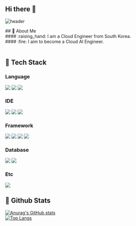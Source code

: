 ## Hi there 👋

  ![header](https://capsule-render.vercel.app/api?type=waving&color=gradient&height=300&section=header&text=Welcome%20to%20my%20Github)


<div>
  <!--Body-->
  ## 👀 About Me<br/>
  #### :raising_hand: I am a Cloud Engineer from South Korea.<br/>
  #### :fire: I aim to become a Cloud AI Engineer.<br/>
  <br/>
  
  ## 🧱 Tech Stack
  ### Language
  <!--Python-->
  <img src="https://img.shields.io/badge/Python-3776AB?style=flat-square&logo=Python&logoColor=white"/>
  <!--Dart-->
  <img src="https://img.shields.io/badge/dart-0175C2?style=flat-square&logo=dart&logoColor=white"/>
  <!--Java-->
  <img src="https://img.shields.io/badge/Java-1662BD?style=flat-square&logo=Java&logoColor=white"/>
  <br/>
  
  ### IDE
  <!--Android Studio-->
  <img src="https://img.shields.io/badge/androidstudio-3DDC84?style=flat-square&logo=androidstudio&logoColor=white"/>
  <!--VS Code-->
  <img src="https://img.shields.io/badge/VSCode-2BB6F6?style=flat-square&logo=VSCode&logoColor=white"/>
  <!--Eclipse-->
  <img src="https://img.shields.io/badge/eclipseide-2C2255?style=flat-square&logo=eclipseide&logoColor=white"/>
  <br/>

  ### Framework
  <!--Streamlit-->
  <img src="https://img.shields.io/badge/streamlit-FF4B4B?style=flat-square&logo=streamlit&logoColor=white"/>
  <!--FastAPI-->
  <img src="https://img.shields.io/badge/fastapi-009688?style=flat-square&logo=fastapi&logoColor=white"/>
  <!--Adnroid-->
  <img src="https://img.shields.io/badge/android-3DDC84?style=flat-square&logo=android&logoColor=white"/>
  <!--Flutter-->
  <img src="https://img.shields.io/badge/flutter-02569B?style=flat-square&logo=flutter&logoColor=white"/>
  <br/>

  ### Database
  <!--Mysql-->
  <img src="https://img.shields.io/badge/mysql-4479A1?style=flat-square&logo=mysql&logoColor=white"/>
  <!--PostgreSQL-->
  <img src="https://img.shields.io/badge/postgresql-4169E1?style=flat-square&logo=postgresql&logoColor=white"/>
  <br/>

  ### Etc
  <!--AWS-->
  <img src="https://img.shields.io/badge/aws-222F3E?style=flat-square&logo=aws&logoColor=white"/>
  <br/>
  
  ## 🤔 Github Stats
  [![Anurag's GitHub stats](https://github-readme-stats.vercel.app/api?username=kimjh2630)](https://github.com/anuraghazra/github-readme-stats)
  <br/>
  [![Top Langs](https://github-readme-stats.vercel.app/api/top-langs/?username=kimjh2630)](https://github.com/anuraghazra/github-readme-stats)
  
</div>
<!--
**kimjh2630/kimjh2630** is a ✨ _special_ ✨ repository because its `README.md` (this file) appears on your GitHub profile.

Here are some ideas to get you started:

- 🔭 I’m currently working on ...
- 🌱 I’m currently learning ...
- 👯 I’m looking to collaborate on ...
- 🤔 I’m looking for help with ...
- 💬 Ask me about ...
- 📫 How to reach me: ...
- 😄 Pronouns: ...
- ⚡ Fun fact: ...
-->

